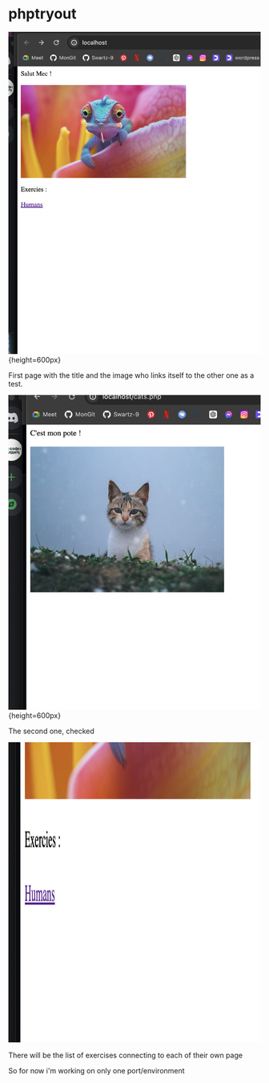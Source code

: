 # phptryout

![Alt text](./Screenshot%202024-07-18%20at%2010.39.15.png "first page"){height=600px}

First page with the title and the image who links itself to the other one as a test.

![Alt text](./Screenshot%202024-07-18%20at%2010.39.29.png "Second page"){height=600px}

The second one, checked 

<img src="./Screenshot%202024-07-18%20at%2010.52.36.png" alt="Alt text" title="Second page" height="600px">

There will be the list of exercises connecting to each of their own page 

So for now i'm working on only one port/environment

